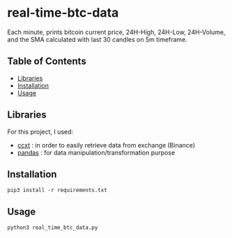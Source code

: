 # real-time-btc-data

Each minute, prints bitcoin current price, 24H-High, 24H-Low, 24H-Volume, and the SMA calculated with last 30 candles on 5m timeframe.

## Table of Contents

- [Libraries](#libraries)
- [Installation](#installation)
- [Usage](#usage)

## Libraries

For this project, I used:
- [ccxt](https://github.com/ccxt/ccxt) : in order to easily retrieve data from exchange (Binance)
- [pandas](https://github.com/pandas-dev/pandas) : for data manipulation/transformation purpose
  

## Installation

```
pip3 install -r requirements.txt
```

## Usage

```
python3 real_time_btc_data.py
```
